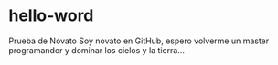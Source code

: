 # hello-word
Prueba de Novato
Soy novato en GitHub, espero volverme un master programandor y dominar los cielos y la tierra...
